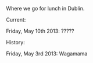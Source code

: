 Where we go for lunch in Dublin.

Current:

Friday, May 10th 2013: ?????

History:

Friday, May 3rd 2013: Wagamama
